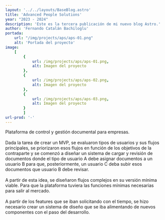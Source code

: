 ```yaml
---
layout: '../../layouts/BaseBlog.astro'
title: 'Advanced People Solutions'
year: "2023 - 2024"
description: 'Este es la tercera publicación de mi nuevo blog Astro.'
author: 'Fernando Catalán Bachiloglu'
portada: 
    url: "/img/projects/aps/aps-01.png"
    alt: 'Portada del proyecto'
image:
    [
        {
            url: /img/projects/aps/aps-01.png,
            alt: Imagen del proyecto
        },
        {
            url: /img/projects/aps/aps-02.png,
            alt: Imagen del proyecto
        },
        {
            url: /img/projects/aps/aps-03.png,
            alt: Imagen del proyecto
        }
        ]
url-prod: '-'
---
```

Plataforma de control y gestión documental para empresas.
\
\
Dada la tarea de crear un MVP, se evaluaron tipos de usuarios y sus flujos principales, se priorizaron esos flujos en función de los objetivos de la contraparte y se comenzó a diseñar un sistema de cargar y revisión de documentos donde el tipo de usuario A debe asignar documentos a un usuario B para que, posteriormente, un usuario C deba subir esos documentos que usuario B debe revisar.
\
\
A partir de esta idea, se diseñaron flujos complejos en su versión mínima viable. Para que la plataforma tuviera las funciones mínimas necesarias para salir al mercado.
\
\
A partir de los features que se iban solicitando con el tiempo, se hizo necesario crear un sistema de diseño que se iba alimentando de nuevos componentes con el paso del desarrollo.